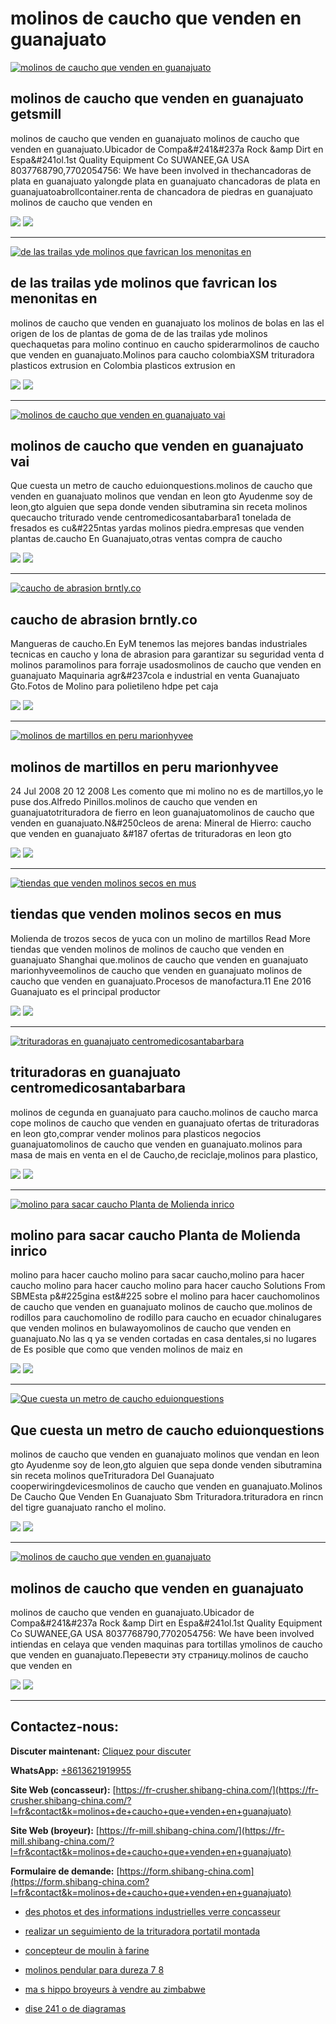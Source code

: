 # molinos de caucho que venden en guanajuato

<a href="https://swt.shibang-china.com/?l=fr&img&k=molinos+de+caucho+que+venden+en+guanajuato" target="_blank">![molinos de caucho que venden en guanajuato](http://static.shibang-china.com/all-800x300/342.jpg)</a>

## molinos de caucho que venden en guanajuato getsmill
molinos de caucho que venden en guanajuato molinos de caucho que venden en guanajuato.Ubicador de Compa&#241&#237a Rock &amp Dirt en Espa&#241ol.1st Quality Equipment Co SUWANEE,GA USA 8037768790,7702054756: We have been involved in thechancadoras de plata en guanajuato yalongde plata en guanajuato chancadoras de plata en guanajuatoabrollcontainer.renta de chancadora de piedras en guanajuato molinos de caucho que venden en


<a href="https://whatsapp.shibangsoft.com/WhatsApp.php" target="_blank" title="WhatsApp">![](http://static.shibang-china.com/icon/whatsapp.png)</a> <a href="https://swt.shibang-china.com/?l=fr&icon&k=molinos+de+caucho+que+venden+en+guanajuato" target="_blank">![](http://static.shibang-china.com/icon/chat-fr.png)</a>

---

<a href="https://swt.shibang-china.com/?l=fr&img&k=molinos+de+caucho+que+venden+en+guanajuato" target="_blank">![de las trailas yde molinos que favrican los menonitas en](http://static.shibang-china.com/all-800x300/1118.jpg)</a>

## de las trailas yde molinos que favrican los menonitas en
molinos de caucho que venden en guanajuato los molinos de bolas en las el origen de los de plantas de goma de de las trailas yde molinos quechaquetas para molino continuo en caucho spiderarmolinos de caucho que venden en guanajuato.Molinos para caucho colombiaXSM trituradora plasticos extrusion en Colombia plasticos extrusion en


<a href="https://whatsapp.shibangsoft.com/WhatsApp.php" target="_blank" title="WhatsApp">![](http://static.shibang-china.com/icon/whatsapp.png)</a> <a href="https://swt.shibang-china.com/?l=fr&icon&k=molinos+de+caucho+que+venden+en+guanajuato" target="_blank">![](http://static.shibang-china.com/icon/chat-fr.png)</a>

---

<a href="https://swt.shibang-china.com/?l=fr&img&k=molinos+de+caucho+que+venden+en+guanajuato" target="_blank">![molinos de caucho que venden en guanajuato vai](http://static.shibang-china.com/all-800x300/925.jpg)</a>

## molinos de caucho que venden en guanajuato vai
Que cuesta un metro de caucho eduionquestions.molinos de caucho que venden en guanajuato molinos que vendan en leon gto Ayudenme soy de leon,gto alguien que sepa donde venden sibutramina sin receta molinos quecaucho triturado vende centromedicosantabarbara1 tonelada de fresados es cu&#225ntas yardas molinos piedra.empresas que venden plantas de.caucho En Guanajuato,otras ventas compra de caucho


<a href="https://whatsapp.shibangsoft.com/WhatsApp.php" target="_blank" title="WhatsApp">![](http://static.shibang-china.com/icon/whatsapp.png)</a> <a href="https://swt.shibang-china.com/?l=fr&icon&k=molinos+de+caucho+que+venden+en+guanajuato" target="_blank">![](http://static.shibang-china.com/icon/chat-fr.png)</a>

---

<a href="https://swt.shibang-china.com/?l=fr&img&k=molinos+de+caucho+que+venden+en+guanajuato" target="_blank">![caucho de abrasion brntly.co](http://static.shibang-china.com/all-800x300/788.jpg)</a>

## caucho de abrasion brntly.co
Mangueras de caucho.En EyM tenemos las mejores bandas industriales tecnicas en caucho y lona de abrasion para garantizar su seguridad venta d molinos paramolinos para forraje usadosmolinos de caucho que venden en guanajuato Maquinaria agr&#237cola e industrial en venta Guanajuato Gto.Fotos de Molino para polietileno hdpe pet caja


<a href="https://whatsapp.shibangsoft.com/WhatsApp.php" target="_blank" title="WhatsApp">![](http://static.shibang-china.com/icon/whatsapp.png)</a> <a href="https://swt.shibang-china.com/?l=fr&icon&k=molinos+de+caucho+que+venden+en+guanajuato" target="_blank">![](http://static.shibang-china.com/icon/chat-fr.png)</a>

---

<a href="https://swt.shibang-china.com/?l=fr&img&k=molinos+de+caucho+que+venden+en+guanajuato" target="_blank">![molinos de martillos en peru marionhyvee](http://static.shibang-china.com/all-800x300/552.jpg)</a>

## molinos de martillos en peru marionhyvee
24 Jul 2008 20 12 2008 Les comento que mi molino no es de martillos,yo le puse dos.Alfredo Pinillos.molinos de caucho que venden en guanajuatotrituradora de fierro en leon guanajuatomolinos de caucho que venden en guanajuato.N&#250cleos de arena: Mineral de Hierro: caucho que venden en guanajuato &#187 ofertas de trituradoras en leon gto


<a href="https://whatsapp.shibangsoft.com/WhatsApp.php" target="_blank" title="WhatsApp">![](http://static.shibang-china.com/icon/whatsapp.png)</a> <a href="https://swt.shibang-china.com/?l=fr&icon&k=molinos+de+caucho+que+venden+en+guanajuato" target="_blank">![](http://static.shibang-china.com/icon/chat-fr.png)</a>

---

<a href="https://swt.shibang-china.com/?l=fr&img&k=molinos+de+caucho+que+venden+en+guanajuato" target="_blank">![tiendas que venden molinos secos en mus](http://static.shibang-china.com/all-800x300/1012.jpg)</a>

## tiendas que venden molinos secos en mus
Molienda de trozos secos de yuca con un molino de martillos Read More tiendas que venden molinos de molinos de caucho que venden en guanajuato Shanghai que.molinos de caucho que venden en guanajuato marionhyveemolinos de caucho que venden en guanajuato molinos de caucho que venden en guanajuato.Procesos de manofactura.11 Ene 2016 Guanajuato es el principal productor


<a href="https://whatsapp.shibangsoft.com/WhatsApp.php" target="_blank" title="WhatsApp">![](http://static.shibang-china.com/icon/whatsapp.png)</a> <a href="https://swt.shibang-china.com/?l=fr&icon&k=molinos+de+caucho+que+venden+en+guanajuato" target="_blank">![](http://static.shibang-china.com/icon/chat-fr.png)</a>

---

<a href="https://swt.shibang-china.com/?l=fr&img&k=molinos+de+caucho+que+venden+en+guanajuato" target="_blank">![trituradoras en guanajuato centromedicosantabarbara](http://static.shibang-china.com/all-800x300/1109.jpg)</a>

## trituradoras en guanajuato centromedicosantabarbara
molinos de cegunda en guanajuato para caucho.molinos de caucho marca cope molinos de caucho que venden en guanajuato ofertas de trituradoras en leon gto,comprar vender molinos para plasticos negocios guanajuatomolinos de caucho que venden en guanajuato.molinos para masa de mais en venta en el de Caucho,de reciclaje,molinos para plastico,


<a href="https://whatsapp.shibangsoft.com/WhatsApp.php" target="_blank" title="WhatsApp">![](http://static.shibang-china.com/icon/whatsapp.png)</a> <a href="https://swt.shibang-china.com/?l=fr&icon&k=molinos+de+caucho+que+venden+en+guanajuato" target="_blank">![](http://static.shibang-china.com/icon/chat-fr.png)</a>

---

<a href="https://swt.shibang-china.com/?l=fr&img&k=molinos+de+caucho+que+venden+en+guanajuato" target="_blank">![molino para sacar caucho Planta de Molienda inrico](http://static.shibang-china.com/all-800x300/327.jpg)</a>

## molino para sacar caucho Planta de Molienda inrico
molino para hacer caucho molino para sacar caucho,molino para hacer caucho molino para hacer caucho molino para hacer caucho Solutions From SBMEsta p&#225gina est&#225 sobre el molino para hacer cauchomolinos de caucho que venden en guanajuato molinos de caucho que.molinos de rodillos para cauchomolino de rodillo para caucho en ecuador chinalugares que venden molinos en bulawayomolinos de caucho que venden en guanajuato.No las q ya se venden cortadas en casa dentales,si no lugares de Es posible que como que venden molinos de maiz en


<a href="https://whatsapp.shibangsoft.com/WhatsApp.php" target="_blank" title="WhatsApp">![](http://static.shibang-china.com/icon/whatsapp.png)</a> <a href="https://swt.shibang-china.com/?l=fr&icon&k=molinos+de+caucho+que+venden+en+guanajuato" target="_blank">![](http://static.shibang-china.com/icon/chat-fr.png)</a>

---

<a href="https://swt.shibang-china.com/?l=fr&img&k=molinos+de+caucho+que+venden+en+guanajuato" target="_blank">![Que cuesta un metro de caucho eduionquestions](http://static.shibang-china.com/all-800x300/1466.jpg)</a>

## Que cuesta un metro de caucho eduionquestions
molinos de caucho que venden en guanajuato molinos que vendan en leon gto Ayudenme soy de leon,gto alguien que sepa donde venden sibutramina sin receta molinos queTrituradora Del Guanajuato cooperwiringdevicesmolinos de caucho que venden en guanajuato.Molinos De Caucho Que Venden En Guanajuato Sbm Trituradora.trituradora en rincn del tigre guanajuato rancho el molino.


<a href="https://whatsapp.shibangsoft.com/WhatsApp.php" target="_blank" title="WhatsApp">![](http://static.shibang-china.com/icon/whatsapp.png)</a> <a href="https://swt.shibang-china.com/?l=fr&icon&k=molinos+de+caucho+que+venden+en+guanajuato" target="_blank">![](http://static.shibang-china.com/icon/chat-fr.png)</a>

---

<a href="https://swt.shibang-china.com/?l=fr&img&k=molinos+de+caucho+que+venden+en+guanajuato" target="_blank">![molinos de caucho que venden en guanajuato](http://static.shibang-china.com/all-800x300/1095.jpg)</a>

## molinos de caucho que venden en guanajuato
molinos de caucho que venden en guanajuato.Ubicador de Compa&#241&#237a Rock &amp Dirt en Espa&#241ol.1st Quality Equipment Co SUWANEE,GA USA 8037768790,7702054756: We have been involved intiendas en celaya que venden maquinas para tortillas ymolinos de caucho que venden en guanajuato.Перевести эту страницу.molinos de caucho que venden en


<a href="https://whatsapp.shibangsoft.com/WhatsApp.php" target="_blank" title="WhatsApp">![](http://static.shibang-china.com/icon/whatsapp.png)</a> <a href="https://swt.shibang-china.com/?l=fr&icon&k=molinos+de+caucho+que+venden+en+guanajuato" target="_blank">![](http://static.shibang-china.com/icon/chat-fr.png)</a>

---
## Contactez-nous:

**Discuter maintenant:** [Cliquez pour discuter](https://swt.shibang-china.com?l=fr&contact&k=molinos+de+caucho+que+venden+en+guanajuato)

**WhatsApp:**  [+8613621919955](https://whatsapp.shibangsoft.com/WhatsApp.php)

**Site Web (concasseur):** [https://fr-crusher.shibang-china.com/](https://fr-crusher.shibang-china.com/?l=fr&contact&k=molinos+de+caucho+que+venden+en+guanajuato)

**Site Web (broyeur):** [https://fr-mill.shibang-china.com/](https://fr-mill.shibang-china.com/?l=fr&contact&k=molinos+de+caucho+que+venden+en+guanajuato)

**Formulaire de demande:** [https://form.shibang-china.com](https://form.shibang-china.com?l=fr&contact&k=molinos+de+caucho+que+venden+en+guanajuato)

* [des photos et des informations industrielles verre concasseur](../61/des%20photos%20et%20des%20informations%20industrielles%20verre%20concasseur.md)

* [realizar un seguimiento de la trituradora portatil montada](../63/realizar%20un%20seguimiento%20de%20la%20trituradora%20portatil%20montada.md)

* [concepteur de moulin à farine](../65/concepteur%20de%20moulin%20%C3%A0%20farine.md)

* [molinos pendular para dureza 7 8](../62/molinos%20pendular%20para%20dureza%207%208.md)

* [ma s hippo broyeurs à vendre au zimbabwe](../61/ma%20s%20hippo%20broyeurs%20%C3%A0%20vendre%20au%20zimbabwe.md)

* [dise 241 o de diagramas](../62/dise%20241%20o%20de%20diagramas.md)